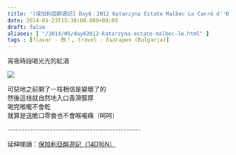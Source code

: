 ```yaml
---
title: '[保加利亞醉遊記] Day6：2012 Katarzyna Estate Malbec Le Carré d''Or'
date: 2014-05-23T15:30:00.000+08:00
draft: false
aliases: [ "/2014/05/day62012-katarzyna-estate-malbec-le.html" ]
tags : [flavor - 飲！, travel - България (Bulgaria)]
---
```


宵夜時段喝光光的紅酒  

![](/images/bulgaria6d.jpg)

可惡地之前開了一枝相信是變壞了的  
然後這枝就自然地入口香滑醇厚  
喝完喉嚨不會乾  
就算是送脆口零食也不會喉嚨痛（呵呵）  
  
\-----------------------------------------------  
  
延伸閱讀：[保加利亞醉遊記（14D16N）](https://hidie.net/bulgaria14d16n/)
